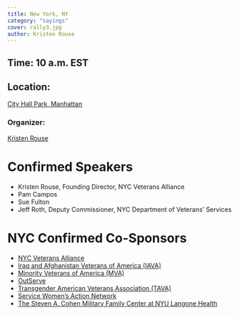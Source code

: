 ```yaml
---
title: New York, NY
category: "sayings"
cover: rally3.jpg
author: Kristen Rouse
---
```


## Time: 10 a.m. EST

## Location:
<a href="https://goo.gl/maps/E5KoCvRbji12" target="_blank">City Hall Park, Manhattan</a>

### Organizer:
<a href="mailto:kristen@nycveteransalliance.org">Kristen Rouse</a>

# Confirmed Speakers
- Kristen Rouse, Founding Director, NYC Veterans Alliance
- Pam Campos
- Sue Fulton
- Jeff Roth, Deputy Commissioner, NYC Department of Veterans’ Services

# NYC Confirmed Co-Sponsors
- <a href="https://www.nycveteransalliance.org">NYC Veterans Alliance</a>
- <a href="http://iava.org">Iraq and Afghanistan Veterans of America (IAVA)</a>
- <a href="http://minorityvets.org">Minority Veterans of America (MVA)</a>
- <a href="https://www.outserve-sldn.org">OutServe</a>
- <a href="http://transveteran.org">Transgender American Veterans Association (TAVA)</a>
- <a href="https://www.servicewomen.org">Service Women’s Action Network</a>
- <a href="https://nyulangone.org/locations/steven-a-cohen-military-family-center">The Steven A. Cohen Military Family Center at NYU Langone Health</a>

